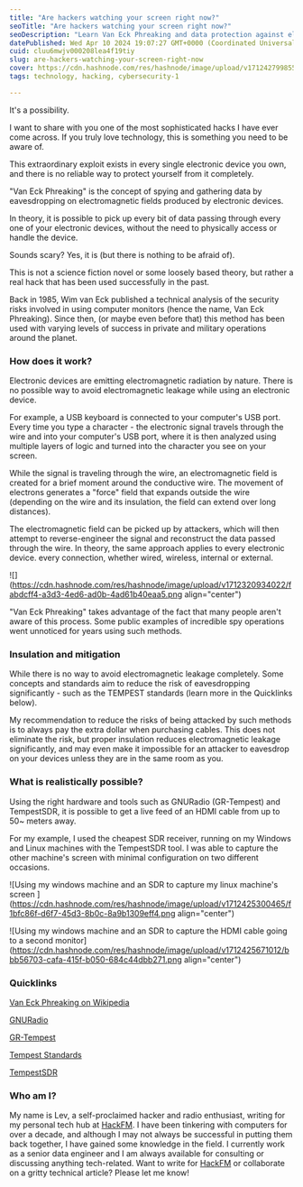 ```yaml
---
title: "Are hackers watching your screen right now?"
seoTitle: "Are hackers watching your screen right now?"
seoDescription: "Learn Van Eck Phreaking and data protection against electromagnetic hacks on HackFM"
datePublished: Wed Apr 10 2024 19:07:27 GMT+0000 (Coordinated Universal Time)
cuid: cluu6mwjv000208lea4f19tiy
slug: are-hackers-watching-your-screen-right-now
cover: https://cdn.hashnode.com/res/hashnode/image/upload/v1712427998555/82e8a9f6-edee-44a4-be06-26b9891e0e5e.png
tags: technology, hacking, cybersecurity-1

---
```


It's a possibility.

I want to share with you one of the most sophisticated hacks I have ever come across. If you truly love technology, this is something you need to be aware of.

This extraordinary exploit exists in every single electronic device you own, and there is no reliable way to protect yourself from it completely.

"Van Eck Phreaking" is the concept of spying and gathering data by eavesdropping on electromagnetic fields produced by electronic devices.

In theory, it is possible to pick up every bit of data passing through every one of your electronic devices, without the need to physically access or handle the device.

Sounds scary? Yes, it is (but there is nothing to be afraid of).

This is not a science fiction novel or some loosely based theory, but rather a real hack that has been used successfully in the past.

Back in 1985, Wim van Eck published a technical analysis of the security risks involved in using computer monitors (hence the name, Van Eck Phreaking). Since then, (or maybe even before that) this method has been used with varying levels of success in private and military operations around the planet.

### How does it work?

Electronic devices are emitting electromagnetic radiation by nature. There is no possible way to avoid electromagnetic leakage while using an electronic device.

For example, a USB keyboard is connected to your computer's USB port. Every time you type a character - the electronic signal travels through the wire and into your computer's USB port, where it is then analyzed using multiple layers of logic and turned into the character you see on your screen.

While the signal is traveling through the wire, an electromagnetic field is created for a brief moment around the conductive wire. The movement of electrons generates a "force" field that expands outside the wire (depending on the wire and its insulation, the field can extend over long distances).

The electromagnetic field can be picked up by attackers, which will then attempt to reverse-engineer the signal and reconstruct the data passed through the wire. In theory, the same approach applies to every electronic device. every connection, whether wired, wireless, internal or external.

![](https://cdn.hashnode.com/res/hashnode/image/upload/v1712320934022/fabdcff4-a3d3-4ed6-ad0b-4ad61b40eaa5.png align="center")

"Van Eck Phreaking" takes advantage of the fact that many people aren't aware of this process. Some public examples of incredible spy operations went unnoticed for years using such methods.

### Insulation and mitigation

While there is no way to avoid electromagnetic leakage completely. Some concepts and standards aim to reduce the risk of eavesdropping significantly - such as the TEMPEST standards (learn more in the Quicklinks below).

My recommendation to reduce the risks of being attacked by such methods is to always pay the extra dollar when purchasing cables. This does not eliminate the risk, but proper insulation reduces electromagnetic leakage significantly, and may even make it impossible for an attacker to eavesdrop on your devices unless they are in the same room as you.

### What is realistically possible?

Using the right hardware and tools such as GNURadio (GR-Tempest) and TempestSDR, it is possible to get a live feed of an HDMI cable from up to 50~ meters away.

For my example, I used the cheapest SDR receiver, running on my Windows and Linux machines with the TempestSDR tool. I was able to capture the other machine's screen with minimal configuration on two different occasions.

![Using my windows machine and an SDR to capture my linux machine's screen ](https://cdn.hashnode.com/res/hashnode/image/upload/v1712425300465/f1bfc86f-d6f7-45d3-8b0c-8a9b1309eff4.png align="center")

![Using my windows machine and an SDR to capture the HDMI cable going to a second monitor](https://cdn.hashnode.com/res/hashnode/image/upload/v1712425671012/bbb56703-cafa-415f-b050-684c44dbb271.png align="center")

### Quicklinks

[Van Eck Phreaking on Wikipedia](https://en.wikipedia.org/wiki/Van_Eck_phreaking)

[GNURadio](https://www.gnuradio.org/)

[GR-Tempest](https://github.com/git-artes/gr-tempest)

[Tempest Standards](https://www.astrodynetdi.com/blog/tempest-emi-filters#:~:text=The%20TEMPEST%20standards%20mandate%20elements,the%20equipment%20and%20building%20pipes.)

[TempestSDR](https://github.com/martinmarinov/TempestSDR)

### Who am I?

My name is Lev, a self-proclaimed hacker and radio enthusiast, writing for my personal tech hub at [HackFM](https://hackfm.com/). I have been tinkering with computers for over a decade, and although I may not always be successful in putting them back together, I have gained some knowledge in the field. I currently work as a senior data engineer and I am always available for consulting or discussing anything tech-related. Want to write for [HackFM](https://hackfm.com/) or collaborate on a gritty technical article? Please let me know!
